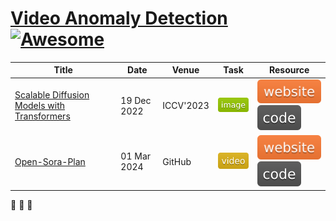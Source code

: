 
# [Video Anomaly Detection](https://github.com/vt-le/Video-Anomaly-Detection) [![Awesome](https://cdn.rawgit.com/sindresorhus/awesome/d7305f38d29fed78fa85652e3a63e154dd8e8829/media/badge.svg)](https://github.com/sindresorhus/awesome)

| Title | Date | Venue | Task | Resource |
| --- | --- | --- | --- | --- |
| [Scalable Diffusion Models with Transformers](https://arxiv.org/abs/2212.09748) | 19 Dec 2022 | ICCV'2023 | ![](./assets/image.svg) | [![](./assets/website.svg)](https://www.wpeebles.com/DiT) [![](./assets/code.svg)](https://github.com/facebookresearch/DiT) | 
| [Open-Sora-Plan](https://pku-yuangroup.github.io/Open-Sora-Plan/) | 01 Mar 2024 | GitHub | ![](./assets/video.svg) | [![](./assets/website.svg)](https://pku-yuangroup.github.io/Open-Sora-Plan/) [![](./assets/code.svg)](https://github.com/PKU-YuanGroup/Open-Sora-Plan) | 

🚀 🚀 🚀
